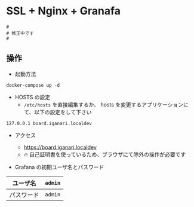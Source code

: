 # SSL + Nginx + Granafa

```
#
# 修正中です
#
```

## 操作

+ 起動方法

```
docker-compose up -d
```

+ HOSTS の設定
    + `/etc/hosts` を直接編集するか、 hosts を変更するアプリケーションにて、以下の設定をして下さい

```
127.0.0.1 board.iganari.localdev
```

+ アクセス
    + https://board.iganari.localdev
    + :fire: 自己証明書を使っているため、ブラウザにて除外の操作が必要です


+ Grafana の初期ユーザ名とパスワード

ユーザ名 | `admin`
--- | ---
パスワード | `admin`

